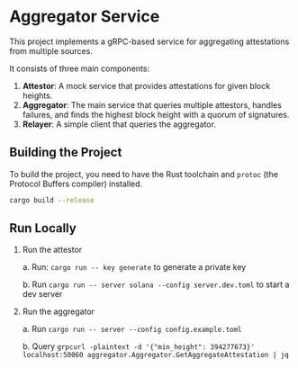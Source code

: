 # Aggregator Service

This project implements a gRPC-based service for aggregating attestations from multiple sources.

It consists of three main components:

1. **Attestor**: A mock service that provides attestations for given block heights.
2. **Aggregator**: The main service that queries multiple attestors, handles failures, and finds the highest block height with a quorum of signatures.
3. **Relayer**: A simple client that queries the aggregator.

## Building the Project

To build the project, you need to have the Rust toolchain and `protoc` (the Protocol Buffers compiler) installed.

```sh
cargo build --release
```

## Run Locally

1. Run the attestor

    a. Run: `cargo run -- key generate` to generate a private key
    
    b. Run `cargo run -- server solana --config server.dev.toml` to start a dev server

2. Run the aggregator

    a. Run `cargo run -- server --config config.example.toml`
    
    b. Query `grpcurl -plaintext -d '{"min_height": 394277673}' localhost:50060 aggregator.Aggregator.GetAggregateAttestation | jq`